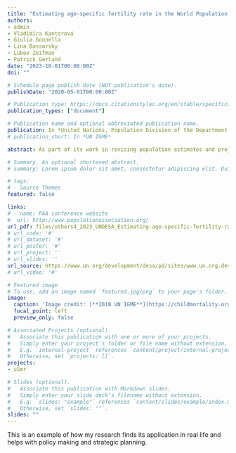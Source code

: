 ```yaml
---
title: "Estimating age-specific fertility rate in the World Population Prospects: A Bayesian modelling approach"
authors:
- admin
- Vladimíra Kantorová
- Giulia Gonnella
- Lina Bassarsky
- Lubov Zeifman
- Patrick Gerland
date: "2023-10-01T00:00:00Z"
doi: ""

# Schedule page publish date (NOT publication's date).
publishDate: "2020-05-01T00:00:00Z"

# Publication type: https://docs.citationstyles.org/en/stable/specification.html#appendix-iii-types
publication_types: ["document"]

# Publication name and optional abbreviated publication name.
publication: In *United Nations, Population Division of the Department of Economic and Social Affairs*
# publication_short: In *UN IGME*

abstract: As part of its work in revising population estimates and projections for the biennial publication of *the World Population Prospects (WPP)*, the United Nations Population Division produces age-specific fertility estimates for all countries and areas of the world, starting from 1950 up to today. These estimates are based on data from several reference data sources, such as civil registration and vital statistics systems, sample registration systems, surveys, national estimates and population censuses, and calculated using standard demographic techniques and approaches. Available estimates are often affected by biases and inconsistencies that need to be examined and considered while producing the annual series of age-specific fertility estimates. This technical paper details the Bayesian hierarchical model (BHM) that the Population Division developed to estimate the levels and trends in age-specific fertility rates (ASFR) for all countries and areas since 1950. The model uses an extensive database of fertility data from various data sources maintained by the Population Division. The BHM allows sharing of information across countries and periods to inform annual estimates for the countries and periods with sparse, biased or non-available data. The information included in *World Population Prospects* is used widely by the United Nations system, academia and civil society, among others, including for monitoring several indicators of the Sustainable Development Goals. The age-specific fertility estimates from the *World Population Prospects* are used to monitor the global and regional trends of the Sustainable Development Goal 3.7.2 Adolescent birth rate (aged 10--14 years; aged 15--19 years) per 1,000 women in that age group. 

# Summary. An optional shortened abstract.
# summary: Lorem ipsum dolor sit amet, consectetur adipiscing elit. Duis posuere tellus ac convallis placerat. Proin tincidunt magna sed ex sollicitudin condimentum.

# tags:
# - Source Themes
featured: false

links:
# - name: PAA conference website
#  url: http://www.populationassociation.org/
url_pdf: files/others4_2023_UNDESA_Estimating-age-specific-fertility-rate-in-World-Population-Prospects.pdf
# url_code: '#'
# url_dataset: '#'
# url_poster: '#'
# url_project: ''
# url_slides: ''
url_source: https://www.un.org/development/desa/pd/sites/www.un.org.development.desa.pd/files/undesa_pd_2023_technical-paper_asfr.pdf
# url_video: '#'

# Featured image
# To use, add an image named `featured.jpg/png` to your page's folder. 
image:
  caption: 'Image credit: [**2018 UN IGME**](https://childmortality.org/)'
  focal_point: left
  preview_only: false

# Associated Projects (optional).
#   Associate this publication with one or more of your projects.
#   Simply enter your project's folder or file name without extension.
#   E.g. `internal-project` references `content/project/internal-project/index.md`.
#   Otherwise, set `projects: []`.
projects:
- u5mr

# Slides (optional).
#   Associate this publication with Markdown slides.
#   Simply enter your slide deck's filename without extension.
#   E.g. `slides: "example"` references `content/slides/example/index.md`.
#   Otherwise, set `slides: ""`.
slides: ""
---
```


This is an example of how my research finds its application in real life and helps with policy making and strategic planning.
